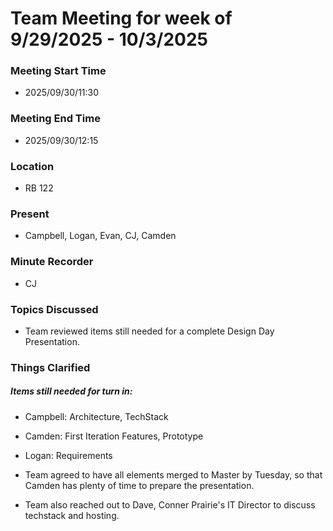 # Team Meeting for week of 9/29/2025 - 10/3/2025

### Meeting Start Time
- 2025/09/30/11:30

### Meeting End Time
- 2025/09/30/12:15

### Location 
- RB 122

### Present
- Campbell, Logan, Evan, CJ, Camden

### Minute Recorder
- CJ

### Topics Discussed
- Team reviewed items still needed for a complete Design Day Presentation. 

### Things Clarified
##### Items still needed for turn in:
- Campbell: Architecture, TechStack
- Camden: First Iteration Features, Prototype
- Logan: Requirements

- Team agreed to have all elements merged to Master by Tuesday, so that Camden has plenty of time to prepare the presentation. 

- Team also reached out to Dave, Conner Prairie's IT Director to discuss techstack and hosting. 


